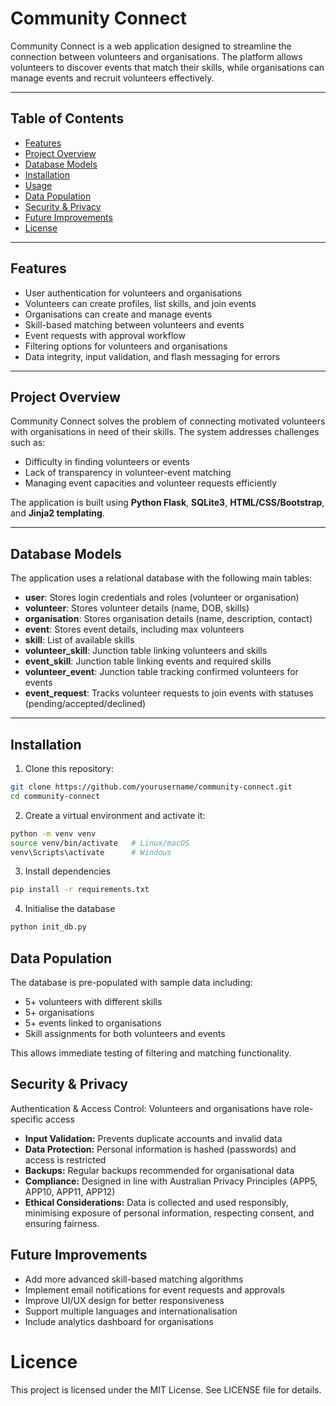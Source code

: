 # Community Connect

Community Connect is a web application designed to streamline the connection between volunteers and organisations. The platform allows volunteers to discover events that match their skills, while organisations can manage events and recruit volunteers effectively.

---

## Table of Contents
- [Features](#features)
- [Project Overview](#project-overview)
- [Database Models](#database-models)
- [Installation](#installation)
- [Usage](#usage)
- [Data Population](#data-population)
- [Security & Privacy](#security--privacy)
- [Future Improvements](#future-improvements)
- [License](#license)

---

## Features
- User authentication for volunteers and organisations
- Volunteers can create profiles, list skills, and join events
- Organisations can create and manage events
- Skill-based matching between volunteers and events
- Event requests with approval workflow
- Filtering options for volunteers and organisations
- Data integrity, input validation, and flash messaging for errors

---

## Project Overview
Community Connect solves the problem of connecting motivated volunteers with organisations in need of their skills. The system addresses challenges such as:
- Difficulty in finding volunteers or events
- Lack of transparency in volunteer-event matching
- Managing event capacities and volunteer requests efficiently

The application is built using **Python Flask**, **SQLite3**, **HTML/CSS/Bootstrap**, and **Jinja2 templating**.

---

## Database Models
The application uses a relational database with the following main tables:
- **user**: Stores login credentials and roles (volunteer or organisation)
- **volunteer**: Stores volunteer details (name, DOB, skills)
- **organisation**: Stores organisation details (name, description, contact)
- **event**: Stores event details, including max volunteers
- **skill**: List of available skills
- **volunteer_skill**: Junction table linking volunteers and skills
- **event_skill**: Junction table linking events and required skills
- **volunteer_event**: Junction table tracking confirmed volunteers for events
- **event_request**: Tracks volunteer requests to join events with statuses (pending/accepted/declined)

---

## Installation
1. Clone this repository:
```bash
git clone https://github.com/yourusername/community-connect.git
cd community-connect
```

2. Create a virtual environment and activate it:
```bash
python -m venv venv
source venv/bin/activate   # Linux/macOS
venv\Scripts\activate      # Windows
```

3. Install dependencies
```bash
pip install -r requirements.txt
```

4. Initialise the database
```bash
python init_db.py
```

## Data Population
The database is pre-populated with sample data including:

- 5+ volunteers with different skills
- 5+ organisations
- 5+ events linked to organisations
- Skill assignments for both volunteers and events

This allows immediate testing of filtering and matching functionality.

## Security & Privacy
Authentication & Access Control: Volunteers and organisations have role-specific access

- **Input Validation:** Prevents duplicate accounts and invalid data
- **Data Protection:** Personal information is hashed (passwords) and access is restricted
- **Backups:** Regular backups recommended for organisational data
- **Compliance:** Designed in line with Australian Privacy Principles (APP5, APP10, APP11, APP12)
- **Ethical Considerations:** Data is collected and used responsibly, minimising exposure of personal information, respecting consent, and ensuring fairness.

## Future Improvements
- Add more advanced skill-based matching algorithms
- Implement email notifications for event requests and approvals
- Improve UI/UX design for better responsiveness
- Support multiple languages and internationalisation
- Include analytics dashboard for organisations

# Licence
This project is licensed under the MIT License. See LICENSE file for details.